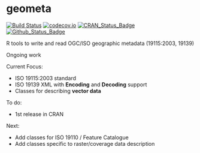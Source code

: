 # geometa

[![Build Status](https://travis-ci.org/eblondel/geometa.svg?branch=master)](https://travis-ci.org/eblondel/geometa)
[![codecov.io](http://codecov.io/github/eblondel/geometa/coverage.svg?branch=master)](http://codecov.io/github/eblondel/geometa?branch=master)
[![CRAN_Status_Badge](http://www.r-pkg.org/badges/version/geometa)](https://cran.r-project.org/package=geometa)
[![Github_Status_Badge](https://img.shields.io/badge/Github-0.1--0-blue.svg)](https://github.com/eblondel/geometa)

R tools to write and read OGC/ISO geographic metadata (19115:2003, 19139)

Ongoing work

Current Focus:

* ISO 19115:2003 standard
* ISO 19139 XML with **Encoding** and **Decoding** support
* Classes for describing **vector data**

To do:

* 1st release in CRAN

Next:
* Add classes for ISO 19110 / Feature Catalogue
* Add classes specific to raster/coverage data description

